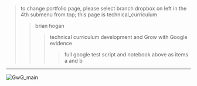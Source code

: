 > to change portfolio page, please select branch dropbox on left in the 4th submenu from top; this page is technical_curriculum  
>> brian hogan  
>>> technical curriculum development and Grow with Google evidence  
>>>> full google test script and notebook above as items a and b  
------------

![GwG_main](https://user-images.githubusercontent.com/59778456/194036019-e53fa1f0-ba2b-407e-9e8b-933ef2a63188.JPG)
